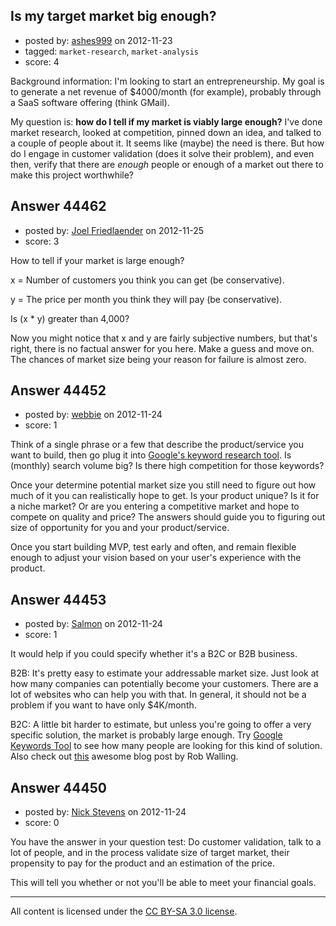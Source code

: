 ## Is my target market big enough?

- posted by: [ashes999](https://stackexchange.com/users/-1/8349-ashes999) on 2012-11-23
- tagged: `market-research`, `market-analysis`
- score: 4

Background information: I'm looking to start an entrepreneurship. My goal is to generate a net revenue of $4000/month (for example), probably through a SaaS software offering (think GMail).

My question is: **how do I tell if my market is viably large enough?** I've done market research, looked at competition, pinned down an idea, and talked to a couple of people about it. It seems like (maybe) the need is there. But how do I engage in customer validation (does it solve their problem), and even then, verify that there are *enough* people or enough of a market out there to make this project worthwhile?




## Answer 44462

- posted by: [Joel Friedlaender](https://stackexchange.com/users/-1/5543-joel-friedlaender) on 2012-11-25
- score: 3

How to tell if your market is large enough?

x = Number of customers you think you can get (be conservative).

y = The price per month you think they will pay (be conservative).

Is (x * y) greater than 4,000?

Now you might notice that x and y are fairly subjective numbers, but that's right, there is no factual answer for you here.  Make a guess and move on.  The chances of market size being your reason for failure is almost zero.


## Answer 44452

- posted by: [webbie](https://stackexchange.com/users/-1/16413-webbie) on 2012-11-24
- score: 1

<p>Think of a single phrase or a few that describe the product/service you want to build, then go plug it into <a href="https://adwords.google.com/o/KeywordTool" rel="nofollow">Google's keyword research tool</a>. Is (monthly) search volume big? Is there high competition for those keywords?</p>

<p>Once your determine potential market size you still need to figure out how much of it you can realistically hope to get. Is your product unique? Is it for a niche market? Or are you entering a competitive market and hope to compete on quality and price? The answers should guide you to figuring out size of opportunity for you and your product/service.</p>

<p>Once you start building MVP, test early and often, and remain flexible enough to adjust your vision based on your user's experience with the product.</p>



## Answer 44453

- posted by: [Salmon](https://stackexchange.com/users/-1/5445-salmon) on 2012-11-24
- score: 1

<p>It would help if you could specify whether it's a B2C or B2B business. </p>

<p>B2B: It's pretty easy to estimate your addressable market size. Just look at how many companies can potentially become your customers. There are a lot of websites who can help you with that. In general, it should not be a problem if you want to have only $4K/month.</p>

<p>B2C: A little bit harder to estimate, but unless you're going to offer a very specific solution, the market is probably large enough. Try <a href="https://adwords.google.com/o/KeywordTool" rel="nofollow">Google Keywords Tool</a> to see how many people are looking for this kind of solution. Also check out <a href="http://www.softwarebyrob.com/2010/09/30/your-market-is-smaller-than-you-think/" rel="nofollow">this</a> awesome blog post by Rob Walling.</p>



## Answer 44450

- posted by: [Nick Stevens](https://stackexchange.com/users/-1/15902-nick-stevens) on 2012-11-24
- score: 0

You have the answer in your question test: Do customer validation, talk to a lot of people, and in the process validate size of target market, their propensity to pay for the product and an estimation of the price.

This will tell you whether or not you'll be able to meet your financial goals.



---

All content is licensed under the [CC BY-SA 3.0 license](https://creativecommons.org/licenses/by-sa/3.0/).

